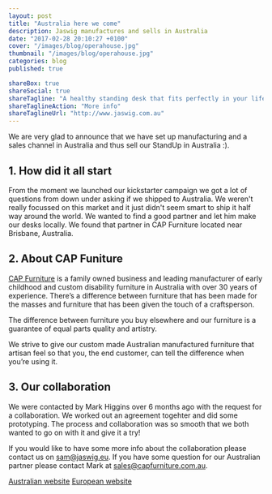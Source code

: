 ```yaml
---
layout: post
title: "Australia here we come"
description: Jaswig manufactures and sells in Australia
date: "2017-02-28 20:10:27 +0100"
cover: "/images/blog/operahouse.jpg"
thumbnail: "/images/blog/operahouse.jpg"
categories: blog
published: true

shareBox: true
shareSocial: true
shareTagline: "A healthy standing desk that fits perfectly in your life"
shareTaglineAction: "More info"
shareTaglineUrl: "http://www.jaswig.com.au"
---
```



We are very glad to announce that we have set up manufacturing and a sales channel in Australia and thus sell our StandUp in Australia :).
<!--more-->

## 1. How did it all start

From the moment we launched our kickstarter campaign we got a lot of questions from down under asking if we shipped to Australia. We weren't really focussed on this market and it just didn't seem smart to ship it half way around the world. We wanted to find a good partner and let him make our desks locally. We found that partner in CAP Furniture located near Brisbane, Australia.

## 2. About CAP Funiture

[CAP Furniture](https://capfurniture.com.au/) is a family owned business and leading manufacturer of early childhood and custom disability furniture in Australia with over 30 years of experience. There’s a difference between furniture that has been made for the masses and furniture that has been given the touch of a craftsperson.

The difference between furniture you buy elsewhere and our furniture is a guarantee of equal parts quality and artistry.

We strive to give our custom made Australian manufactured furniture that artisan feel so that you, the end customer, can tell the difference when you’re using it.

## 3. Our collaboration

We were contacted by Mark Higgins over 6 months ago with the request for a collaboration. We worked out an agreement togehter and did some prototyping. The process and collaboration was so smooth that we both wanted to go on with it and give it a try!

If you would like to have some more info about the collaboration please contact us on [sam@jaswig.eu](mailto:sam@jaswig.eu). If you have some question for our Australian partner please contact Mark at [sales@capfurniture.com.au](mailto:sales@capfurniture.com.au). 

[Australian website](http://www.jaswig.com.au)
[European website](http://www.jaswig.be)
